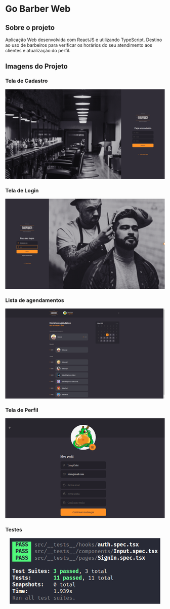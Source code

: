 # Go Barber Web

## Sobre o projeto

Aplicação Web desenvolvida com ReactJS e utilizando TypeScript. Destino ao uso de barbeiros para verificar os horários do seu atendimento aos clientes e atualização do perfil.

## Imagens do Projeto

### Tela de Cadastro

<p align="center">
  <img src=".github/signup.png" />
</p>

### Tela de Login

<p align="center">
  <img src=".github/signin.png" />
</p>

### Lista de agendamentos

<p align="center">
  <img src=".github/dashboard.png" />
</p>

### Tela de Perfil

<p align="center">
  <img src=".github/profile.png" />
</p>


### Testes

<p align="center">
  <img src=".github/testes.png" />
</p>
